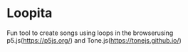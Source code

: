# Loopita

Fun tool to create songs using loops in the browserusing p5.js(https://p5js.org/) and Tone.js(https://tonejs.github.io/)
